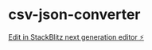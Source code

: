 # csv-json-converter

[Edit in StackBlitz next generation editor ⚡️](https://stackblitz.com/~/github.com/dimanotdemo/csv-json-converter)